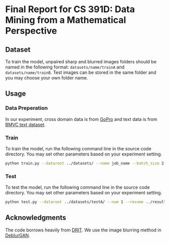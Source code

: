 # Final Report for CS 391D: Data Mining from a Mathematical Perspective

## Dataset

To train the model, unpaired sharp and blurred images folders should be named in the following format: `datasets/name/trainA` and `datasets/name/trainB`. Test images can be stored in the same folder and you may choose your own folder name.

## Usage

### Data Preperation

In our experiment, cross domain data is from [GoPro](https://drive.google.com/file/d/1H0PIXvJH4c40pk7ou6nAwoxuR4Qh_Sa2/view?usp=sharing) and text data is from [BMVC text dataset](http://www.fit.vutbr.cz/~ihradis/CNN-Deblur/).

### Train

To train the model, run the following command line in the source code directory. You may set other parameters based on your experiment setting.

```bash
python train.py --dataroot ../datasets/ --name job_name --batch_size 2 --lambdaB 0.1 --lr 0.0002
```

### Test

To test the model, run the following command line in the source code directory. You may set other parameters based on your experiment setting.

```bash
python test.py --dataroot ../datasets/testA/ --num 1 --resume ../results/00099.pth --name outputA --orig_dir ../datasets/group_truth/ --result_dir ../results/
```

## Acknowledgments

The code borrows heavily from [DRIT](https://github.com/HsinYingLee/DRIT). We use the image blurring method in [DeblurGAN](https://github.com/KupynOrest/DeblurGAN/tree/master/motion_blur).
